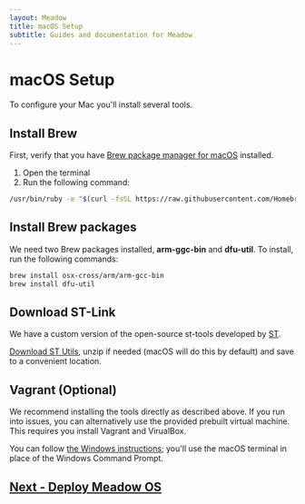 ```yaml
---
layout: Meadow
title: macOS Setup
subtitle: Guides and documentation for Meadow
---
```


# macOS Setup

To configure your Mac you'll install several tools.

## Install Brew
First, verify that you have [Brew package manager for macOS](https://brew.sh) installed.

 1. Open the terminal
 1. Run the following command:
   
   ```bash
   /usr/bin/ruby -e "$(curl -fsSL https://raw.githubusercontent.com/Homebrew/install/master/install)"
   ```

## Install Brew packages

We need two Brew packages installed, **arm-ggc-bin** and **dfu-util**. To install, run the following commands:

```bash
brew install osx-cross/arm/arm-gcc-bin
brew install dfu-util
```

## Download ST-Link

We have a custom version of the open-source st-tools developed by [ST](https://www.st.com).

[Download ST Utils](http://downloads.wildernesslabs.co/Meadow_Beta/STLink.zip), unzip if needed (macOS will do this by default) and save to a convenient location.

## Vagrant (Optional)

We recommend installing the tools directly as described above. If you run into issues, you can alternatively use the provided prebuilt virtual machine. This requires you install Vagrant and VirualBox.

You can follow [the Windows instructions](/Guides/Getting_Started/Setup/Windows/); you'll use the macOS terminal in place of the Windows Command Prompt.

## [Next - Deploy Meadow OS](/Guides/Getting_Started/Deploying_Meadow/)